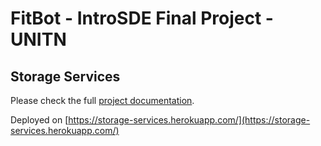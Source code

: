 # FitBot - IntroSDE Final Project - UNITN

## Storage Services

Please check the full [project documentation](https://github.com/trento-introsde-final/documentation).

Deployed on [https://storage-services.herokuapp.com/](https://storage-services.herokuapp.com/)

